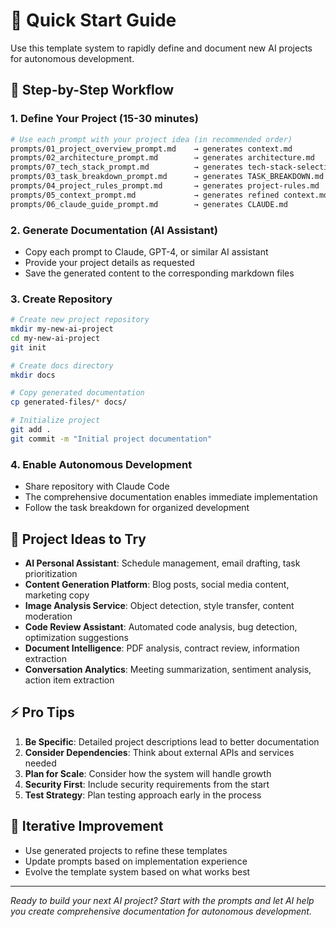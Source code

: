 # 🎯 Quick Start Guide

Use this template system to rapidly define and document new AI projects for autonomous development.

## 📝 Step-by-Step Workflow

### 1. **Define Your Project** (15-30 minutes)

```bash
# Use each prompt with your project idea (in recommended order)
prompts/01_project_overview_prompt.md    → generates context.md
prompts/02_architecture_prompt.md        → generates architecture.md
prompts/07_tech_stack_prompt.md          → generates tech-stack-selection.md
prompts/03_task_breakdown_prompt.md      → generates TASK_BREAKDOWN.md
prompts/04_project_rules_prompt.md       → generates project-rules.md
prompts/05_context_prompt.md             → generates refined context.md
prompts/06_claude_guide_prompt.md        → generates CLAUDE.md
```

### 2. **Generate Documentation** (AI Assistant)

- Copy each prompt to Claude, GPT-4, or similar AI assistant
- Provide your project details as requested
- Save the generated content to the corresponding markdown files

### 3. **Create Repository**

```bash
# Create new project repository
mkdir my-new-ai-project
cd my-new-ai-project
git init

# Create docs directory
mkdir docs

# Copy generated documentation
cp generated-files/* docs/

# Initialize project
git add .
git commit -m "Initial project documentation"
```

### 4. **Enable Autonomous Development**

- Share repository with Claude Code
- The comprehensive documentation enables immediate implementation
- Follow the task breakdown for organized development

## 🎯 Project Ideas to Try

- **AI Personal Assistant**: Schedule management, email drafting, task prioritization
- **Content Generation Platform**: Blog posts, social media content, marketing copy
- **Image Analysis Service**: Object detection, style transfer, content moderation
- **Code Review Assistant**: Automated code analysis, bug detection, optimization suggestions
- **Document Intelligence**: PDF analysis, contract review, information extraction
- **Conversation Analytics**: Meeting summarization, sentiment analysis, action item extraction

## ⚡ Pro Tips

1. **Be Specific**: Detailed project descriptions lead to better documentation
2. **Consider Dependencies**: Think about external APIs and services needed
3. **Plan for Scale**: Consider how the system will handle growth
4. **Security First**: Include security requirements from the start
5. **Test Strategy**: Plan testing approach early in the process

## 🔄 Iterative Improvement

- Use generated projects to refine these templates
- Update prompts based on implementation experience
- Evolve the template system based on what works best

---

_Ready to build your next AI project? Start with the prompts and let AI help you create comprehensive documentation for autonomous development._
